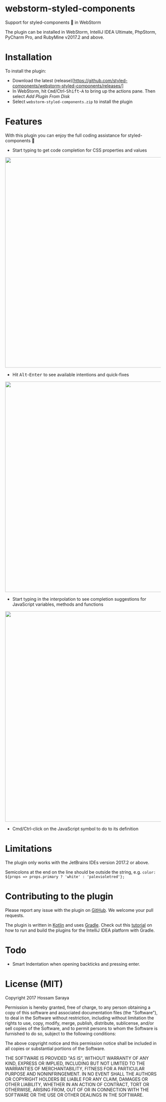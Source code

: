 # webstorm-styled-components
Support for styled-components 💅 in WebStorm

The plugin can be installed in WebStorm, IntelliJ IDEA Ultimate, PhpStorm, PyCharm Pro, and RubyMine v2017.2 and above.

# Installation
To install the plugin:
- Download the latest (release)[https://github.com/styled-components/webstorm-styled-components/releases/]
- In WebStorm, hit <kbd>Cmd</kbd>/<kdb>Ctrl</kdb>-<kbd>Shift</kbd>-<kbd>A</kbd> to bring up the actions pane. Then select *Add Plugin From Disk*
- Select `webstorm-styled-components.zip` to install the plugin

# Features
With this plugin you can enjoy the full coding assistance for styled-components 💅

- Start typing to get code completion for CSS properties and values

<img src="https://blog.jetbrains.com/webstorm/files/2017/09/ws-st-comp-css-completion.png" width=680>

- Hit <kbd>Alt</kbd>-<kbd>Enter</kbd> to see available intentions and quick-fixes

<img src="https://blog.jetbrains.com/webstorm/files/2017/09/ws-st-comp-intentions.png" width=680>

- Start typing in the interpolation to see completion suggestions for JavaScript variables, methods and functions

<img src="https://blog.jetbrains.com/webstorm/files/2017/09/ws-st-comp-js-completion.png" width=680>

- Cmd/Ctrl-click on the JavaScript symbol to do to its definition

# Limitations
The plugin only works with the JetBrains IDEs version 2017.2 or above.

Semicolons at the end on the line should be outside the string, e.g. `color: ${props => props.primary ? 'white' : 'palevioletred'};`

# Contributing to the plugin
Please report any issue with the plugin on [GitHub](https://github.com/styled-components/webstorm-styled-components/issues). We welcome your pull requests.

The plugin is written in [Kotlin](https://kotlinlang.org/) and uses [Gradle](https://gradle.org/). Check out this [tutorial](http://www.jetbrains.org/intellij/sdk/docs/tutorials/build_system/prerequisites.html) on how to run and build the plugins for the IntelliJ IDEA platform with Gradle.

# Todo
- Smart Indentation when opening backticks and pressing enter.

# License (MIT)
Copyright 2017 Hossam Saraya

Permission is hereby granted, free of charge, to any person obtaining a copy of this software and associated documentation files (the "Software"), to deal in the Software without restriction, including without limitation the rights to use, copy, modify, merge, publish, distribute, sublicense, and/or sell copies of the Software, and to permit persons to whom the Software is furnished to do so, subject to the following conditions:

The above copyright notice and this permission notice shall be included in all copies or substantial portions of the Software.

THE SOFTWARE IS PROVIDED "AS IS", WITHOUT WARRANTY OF ANY KIND, EXPRESS OR IMPLIED, INCLUDING BUT NOT LIMITED TO THE WARRANTIES OF MERCHANTABILITY, FITNESS FOR A PARTICULAR PURPOSE AND NONINFRINGEMENT. IN NO EVENT SHALL THE AUTHORS OR COPYRIGHT HOLDERS BE LIABLE FOR ANY CLAIM, DAMAGES OR OTHER LIABILITY, WHETHER IN AN ACTION OF CONTRACT, TORT OR OTHERWISE, ARISING FROM, OUT OF OR IN CONNECTION WITH THE SOFTWARE OR THE USE OR OTHER DEALINGS IN THE SOFTWARE.
